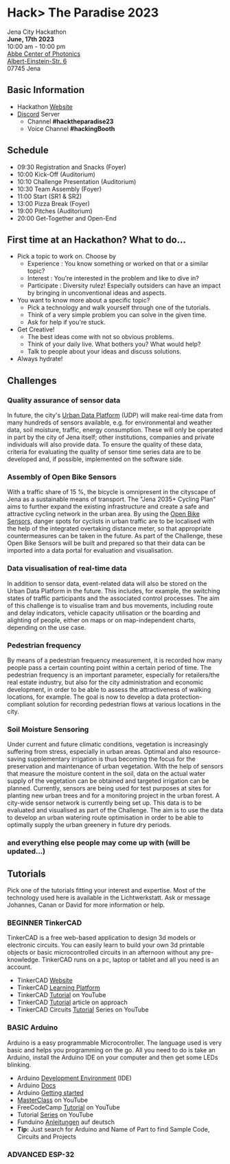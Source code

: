 # Hack> The Paradise 2023
Jena City Hackathon  
**June, 17th 2023**  
10:00 am - 10:00 pm  
[Abbe Center of Photonics](https://www.acp.uni-jena.de/)  
[Albert-Einstein-Str. 6](https://www.openstreetmap.org/#map=19/50.90879/11.56897)  
07745 Jena

## Basic Information
- Hackathon [Website](https://smartcity.jena.de/smart-city-projekt/hack-paradise)
- [Discord](https://discord.gg/kpjGXzdYek) Server
  - Channel **#hacktheparadise23**
  - Voice Channel **#hackingBooth**

## Schedule
- 09:30 Registration and Snacks (Foyer)
- 10:00 Kick-Off (Auditorium)
- 10:10 Challenge Presentation (Auditorium)
- 10:30 Team Assembly (Foyer)
- 11:00 Start (SR1 & SR2)
- 13:00 Pizza Break (Foyer)
- 19:00 Pitches (Auditorium)
- 20:00 Get-Together and Open-End

## First time at an Hackathon? What to do...
- Pick a topic to work on. Choose by
  - Experience : You know something or worked on that or a similar topic?
  - Interest : You're interested in the problem and like to dive in?
  - Participate : Diversity rulez! Especially outsiders can have an impact by bringing in unconventional ideas and aspects.
- You want to know more about a specific topic?
  - Pick a technology and walk yourself through one of the tutorials.
  - Think of a very simple problem you can solve in the given time.
  - Ask for help if you're stuck.
- Get Creative!
  - The best ideas come with not so obvious problems.
  - Think of your daily live. What bothers you? What would help?
  - Talk to people about your ideas and discuss solutions.
- Always hydrate!
    

## Challenges

### Quality assurance of sensor data
In future, the city's [Urban Data Platform](https://opendata.jena.de/) (UDP) will make real-time data from many hundreds of sensors available, e.g. for environmental and weather data, soil moisture, traffic, energy consumption. These will only be operated in part by the city of Jena itself; other institutions, companies and private individuals will also provide data. To ensure the quality of these data, criteria for evaluating the quality of sensor time series data are to be developed and, if possible, implemented on the software side.

### Assembly of Open Bike Sensors
With a traffic share of 15 %, the bicycle is omnipresent in the cityscape of Jena as a sustainable means of transport. The "Jena 2035+ Cycling Plan" aims to further expand the existing infrastructure and create a safe and attractive cycling network in the urban area. By using the [Open Bike Sensors](https://www.openbikesensor.org/), danger spots for cyclists in urban traffic are to be localised with the help of the integrated overtaking distance meter, so that appropriate countermeasures can be taken in the future. As part of the Challenge, these Open Bike Sensors will be built and prepared so that their data can be imported into a data portal for evaluation and visualisation.

### Data visualisation of real-time data
In addition to sensor data, event-related data will also be stored on the Urban Data Platform in the future. This includes, for example, the switching states of traffic participants and the associated control processes. The aim of this challenge is to visualise tram and bus movements, including route and delay indicators, vehicle capacity utilisation or the boarding and alighting of people, either on maps or on map-independent charts, depending on the use case.

### Pedestrian frequency
By means of a pedestrian frequency measurement, it is recorded how many people pass a certain counting point within a certain period of time. The pedestrian frequency is an important parameter, especially for retailers/the real estate industry, but also for the city administration and economic development, in order to be able to assess the attractiveness of walking locations, for example. The goal is now to develop a data protection-compliant solution for recording pedestrian flows at various locations in the city.

### Soil Moisture Sensoring
Under current and future climatic conditions, vegetation is increasingly suffering from stress, especially in urban areas. Optimal and also resource-saving supplementary irrigation is thus becoming the focus for the preservation and maintenance of urban vegetation.
With the help of sensors that measure the moisture content in the soil, data on the actual water supply of the vegetation can be obtained and targeted irrigation can be planned. Currently, sensors are being used for test purposes at sites for planting new urban trees and for a monitoring project in the urban forest. A city-wide sensor network is currently being set up. This data is to be evaluated and visualised as part of the Challenge. The aim is to use the data to develop an urban watering route optimisation in order to be able to optimally supply the urban greenery in future dry periods.

### and everything else people may come up with (will be updated...)

## Tutorials ##

Pick one of the tutorials fitting your interest and expertise. Most of the technology used here is available in the Lichtwerkstatt. Ask or message Johannes, Canan or David for more information or help. 

### **BEGINNER** TinkerCAD
TinkerCAD is a free web-based application to design 3d models or electronic circuits. You can easily learn to build your own 3d printable objects or basic microcontrolled circuits in an afternoon without any pre-knowledge. TinkerCAD runs on a pc, laptop or tablet and all you need is an account.

- TinkerCAD [Website](https://www.tinkercad.com/)
- TinkerCAD [Learning Platform](https://www.tinkercad.com/learn)
- TinkerCAD [Tutorial](https://www.youtube.com/watch?v=gOs6Mdj7y_4) on YouTube
- TinkerCAD [Tutorial](https://all3dp.com/2/tinkercad-tutorial-easy-beginners/) article on approach
- TinkerCAD Circuits [Tutorial](https://www.youtube.com/watch?v=yyG0koj9nNY&list=PLV6cmKvnKRs5geApVORPW79U6s3wpa0Ht) Series on YouTube

### **BASIC** Arduino
Arduino is a easy programmable Microcontroller. The language used is very basic and helps you programming on the go. All you need to do is take an Arduino, install the Arduino IDE on your computer and then get some LEDs blinking.

- Arduino [Development Environment](https://docs.arduino.cc/software/ide-v2) (IDE)
- Arduino [Docs](https://docs.arduino.cc/hardware/uno-rev3)
- Arduino [Getting started](https://docs.arduino.cc/software/ide-v1/tutorials/getting-started/cores/arduino-avr)
- [MasterClass](https://www.youtube.com/watch?v=BLrHTHUjPuw&ab_channel=ProgrammingElectronicsAcademy) on YouTube
- FreeCodeCamp [Tutorial](https://www.youtube.com/watch?v=zJ-LqeX_fLU&ab_channel=freeCodeCamp.org) on YouTube
- Tutorial [Series](https://www.youtube.com/watch?v=fJWR7dBuc18&ab_channel=PaulMcWhorter) on YouTube
- Funduino [Anleitungen](https://funduino.de/) auf deutsch
- **Tip:** Just search for Arduino and Name of Part to find Sample Code, Circuits and Projects

### **ADVANCED** ESP-32

